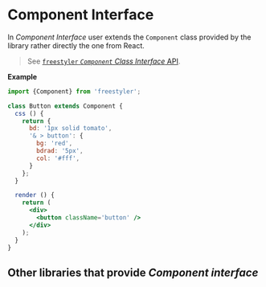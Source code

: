 # Component Interface

In *Component Interface* user extends the `Component` class provided by the
library rather directly the one from React.

> See [`freestyler` *`Component` Class Interface* API](../../component-class.md).

__Example__

```jsx
import {Component} from 'freestyler';

class Button extends Component {
  css () {
    return {
      bd: '1px solid tomato',
      '& > button': {
        bg: 'red',
        bdrad: '5px',
        col: '#fff',
      }
    };
  }

  render () {
    return (
      <div>
        <button className='button' />
      </div>
    );
  }
}
```

## Other libraries that provide *Component interface*

